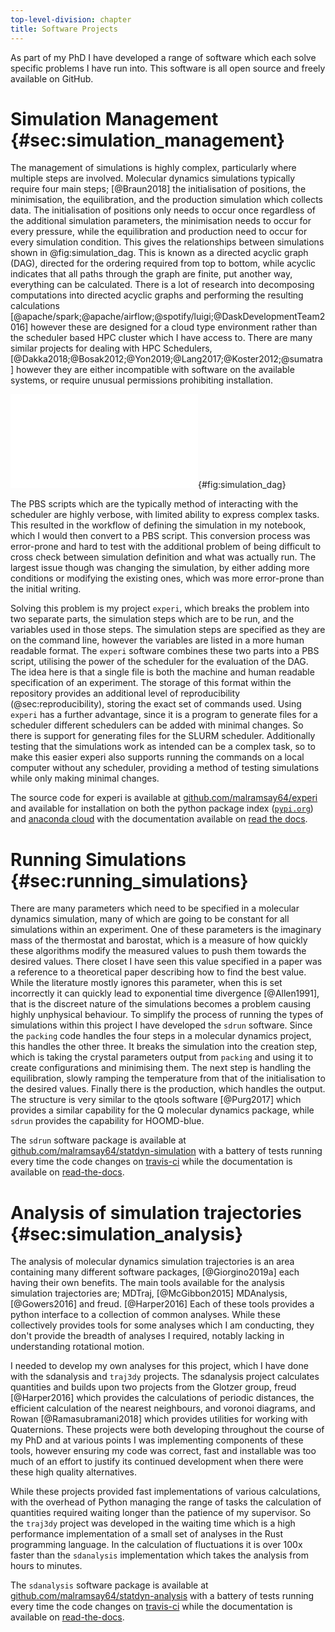 ```yaml
---
top-level-division: chapter
title: Software Projects
---
```


As part of my PhD I have developed a range of software
which each solve specific problems I have run into.
This software is all open source and freely available on GitHub.

# Simulation Management {#sec:simulation_management}

The management of simulations is highly complex,
particularly where multiple steps are involved.
Molecular dynamics simulations typically require four main steps; [@Braun2018]
the initialisation of positions,
the minimisation,
the equilibration,
and the production simulation which collects data.
The initialisation of positions only needs to occur once
regardless of the additional simulation parameters,
the minimisation needs to occur for every pressure,
while the equilibration and production
need to occur for every simulation condition.
This gives the relationships between simulations
shown in @fig:simulation_dag.
This is known as a directed acyclic graph (DAG),
directed for the ordering required from top to bottom,
while acyclic indicates that all paths through the graph are finite,
put another way, everything can be calculated.
There is a lot of research into decomposing computations
into directed acyclic graphs
and performing the resulting calculations [@apache/spark;@apache/airflow;@spotify/luigi;@DaskDevelopmentTeam2016]
however these are designed for a cloud type environment
rather than the scheduler based HPC cluster which I have access to.
There are many similar projects
for dealing with HPC Schedulers, [@Dakka2018;@Bosak2012;@Yon2019;@Lang2017;@Koster2012;@sumatra]
however they are either incompatible with software on the available systems,
or require unusual permissions prohibiting installation.

![Drawing the dependencies of each simulation, starting at initialisation we get a tree
of nodes.](08_Appendix/figures/simulation.pdf){#fig:simulation_dag}

The PBS scripts which are the typically method of
interacting with the scheduler are highly verbose,
with limited ability to express complex tasks.
This resulted in the workflow of
defining the simulation in my notebook,
which I would then convert to a PBS script.
This conversion process was error-prone and hard to test
with the additional problem of being difficult to
cross check between simulation definition and
what was actually run.
The largest issue though was changing the simulation,
by either adding more conditions
or modifying the existing ones,
which was more error-prone than the initial writing.

Solving this problem is my project `experi`,
which breaks the problem into two separate parts,
the simulation steps which are to be run,
and the variables used in those steps.
The simulation steps are specified as they are on the command line,
however the variables are listed in a more human readable format.
The `experi` software combines these two parts into a PBS script,
utilising the power of the scheduler for the evaluation of the DAG.
The idea here is that a single file is
both the machine and human readable specification of an experiment.
The storage of this format within the repository provides
an additional level of reproducibility (@sec:reproducibility),
storing the exact set of commands used.
Using `experi` has a further advantage,
since it is a program to generate files for a scheduler
different schedulers can be added with minimal changes.
So there is support for generating files for the SLURM scheduler.
Additionally testing that the simulations work as intended
can be a complex task,
so to make this easier experi also supports running the commands
on a local computer without any scheduler,
providing a method of testing simulations while only making minimal changes.

The source code for experi is available at [github.com/malramsay64/experi](https://github.com/malramsay64/experi)
and available for installation on both the python package index
([`pypi.org`](https://pypi.org/project/experi)) and [anaconda cloud](https://anaconda.org/malramsay/experi)
with the documentation available on [read the docs](https://experi.readthedocs.io/en/latest/).

# Running Simulations {#sec:running_simulations}

There are many parameters which need to be specified
in a molecular dynamics simulation,
many of which are going to be constant for all simulations within an experiment.
One of these parameters is the imaginary mass of the thermostat and barostat,
which is a measure of how quickly these algorithms
modify the measured values to push them towards the desired values.
There closet I have seen this value specified in a paper
was a reference to a theoretical paper describing how to find the best value.
While the literature mostly ignores this parameter,
when this is set incorrectly it can quickly lead to
exponential time divergence [@Allen1991],
that is the discreet nature of the simulations becomes a problem
causing highly unphysical behaviour.
To simplify the process
of running the types of simulations within this project
I have developed the `sdrun` software.
Since the `packing` code handles the four steps
in a molecular dynamics project,
this handles the other three.
It breaks the simulation into the creation step,
which is taking the crystal parameters output from `packing`
and using it to create configurations and minimising them.
The next step is handling the equilibration,
slowly ramping the temperature from that of the initialisation
to the desired values.
Finally there is the production,
which handles the output.
The structure is very similar to the qtools software [@Purg2017]
which provides a similar capability for the Q molecular dynamics package,
while `sdrun` provides the capability for HOOMD-blue.

The `sdrun` software package is available at
[github.com/malramsay64/statdyn-simulation](https://github.com/malramsay64/statdyn-simulation)
with a battery of tests running every time the code changes
on [travis-ci](https://travis-ci.org/malramsay64/statdyn-simulation)
while the documentation is available on
[read-the-docs](https://statdyn-simulation.readthedocs.io/en/latest/?badge=latest).

# Analysis of simulation trajectories {#sec:simulation_analysis}

The analysis of molecular dynamics simulation trajectories
is an area containing many different software packages, [@Giorgino2019a]
each having their own benefits.
The main tools available for the analysis simulation trajectories are;
MDTraj, [@McGibbon2015]
MDAnalysis, [@Gowers2016] and
freud. [@Harper2016]
Each of these tools provides a python interface
to a collection of common analyses.
While these collectively provides tools
for some analyses which I am conducting,
they don't provide the breadth of analyses I required,
notably lacking in understanding rotational motion.

I needed to develop my own analyses for this project,
which I have done with the sdanalysis and `traj3dy` projects.
The sdanalysis project calculates quantities
and builds upon two projects from the Glotzer group,
freud [@Harper2016] which provides the calculations of periodic distances,
  the efficient calculation of the nearest neighbours, and
  voronoi diagrams, and
Rowan [@Ramasubramani2018] which provides utilities for working with Quaternions.
These projects were both developing throughout the course of my PhD
and at various points I was implementing components of these tools,
however ensuring my code was correct, fast and installable
was too much of an effort to justify its continued development
when there were these high quality alternatives.

While these projects provided fast implementations of various calculations,
with the overhead of Python managing the range of tasks
the calculation of quantities required waiting
longer than the patience of my supervisor.
So the `traj3dy` project was developed in the waiting time
which is a high performance implementation
of a small set of analyses in the Rust programming language.
In the calculation of fluctuations
it is over 100x faster than the `sdanalysis` implementation
which takes the analysis from hours to minutes.

The `sdanalysis` software package is available at
[github.com/malramsay64/statdyn-analysis](https://github.com/malramsay64/statdyn-analysis)
with a battery of tests running every time the code changes
on [travis-ci](https://travis-ci.org/malramsay64/statdyn-analysis)
while the documentation is available on
[read-the-docs](https://statdyn-analysis.readthedocs.io/en/latest/?badge=latest).

<!-- markdownlint-disable-file MD025 -->
